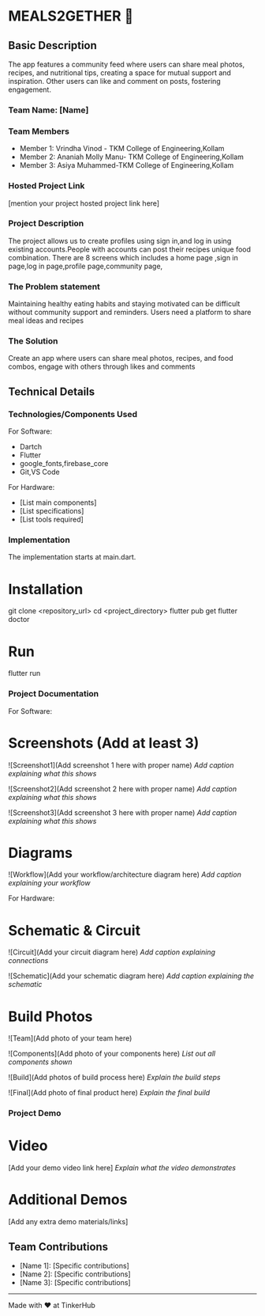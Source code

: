# MEALS2GETHER  🎯


## Basic Description
 The app features a community feed where users can share meal photos, recipes,
 and nutritional tips, creating a space for mutual support and inspiration. Other users can like and
 comment on posts, fostering engagement.
### Team Name: [Name]


### Team Members
- Member 1: Vrindha Vinod - TKM College of Engineering,Kollam
- Member 2: Ananiah Molly Manu- TKM College of Engineering,Kollam
- Member 3: Asiya Muhammed-TKM College of Engineering,Kollam

### Hosted Project Link
[mention your project hosted project link here]

### Project Description
The project allows us to  create profiles using sign in,and log in using existing accounts.People with accounts can post their recipes unique food combination.
There are 8 screens which includes a home page ,sign in page,log in page,profile page,community page,

### The Problem statement
Maintaining healthy eating habits and staying motivated can be difficult without community support and reminders. Users need a platform to share meal ideas and recipes

### The Solution
Create an app where users can share meal photos, recipes, and food combos, engage with others through likes and comments

## Technical Details
### Technologies/Components Used
For Software:
- Dartch
- Flutter
- google_fonts,firebase_core
- Git,VS Code

For Hardware:
- [List main components]
- [List specifications]
- [List tools required]

### Implementation
The implementation starts at main.dart.
# Installation
git clone <repository_url>
cd <project_directory>
flutter pub get
flutter doctor

# Run
flutter run

### Project Documentation
For Software:

# Screenshots (Add at least 3)
![Screenshot1](Add screenshot 1 here with proper name)
*Add caption explaining what this shows*

![Screenshot2](Add screenshot 2 here with proper name)
*Add caption explaining what this shows*

![Screenshot3](Add screenshot 3 here with proper name)
*Add caption explaining what this shows*

# Diagrams
![Workflow](Add your workflow/architecture diagram here)
*Add caption explaining your workflow*

For Hardware:

# Schematic & Circuit
![Circuit](Add your circuit diagram here)
*Add caption explaining connections*

![Schematic](Add your schematic diagram here)
*Add caption explaining the schematic*

# Build Photos
![Team](Add photo of your team here)


![Components](Add photo of your components here)
*List out all components shown*

![Build](Add photos of build process here)
*Explain the build steps*

![Final](Add photo of final product here)
*Explain the final build*

### Project Demo
# Video
[Add your demo video link here]
*Explain what the video demonstrates*

# Additional Demos
[Add any extra demo materials/links]

## Team Contributions
- [Name 1]: [Specific contributions]
- [Name 2]: [Specific contributions]
- [Name 3]: [Specific contributions]

---
Made with ❤️ at TinkerHub
